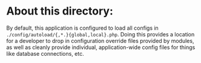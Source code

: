 # About this directory:

By default, this application is configured to load all configs in
`./config/autoload/{,*.}{global,local}.php`. Doing this provides a
location for a developer to drop in configuration override files provided by
modules, as well as cleanly provide individual, application-wide config files
for things like database connections, etc.
